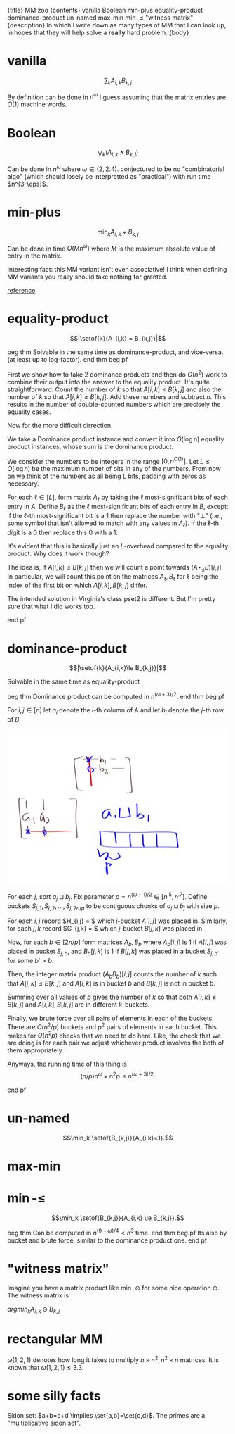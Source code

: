 {title}
MM zoo
{contents}
vanilla
Boolean 
min-plus 
equality-product 
dominance-product
un-named
max-min
$\min$-$\le$
"witness matrix"
{description}
In which I write down as many types of MM that I can look up, in
hopes that they will help solve a **really** hard problem.
{body}

# vanilla
$$\sum_k A_{i,k} B_{k,j}$$

By definition can be done in $n^{\omega}$ 
I guess assuming that the matrix entries are $O(1)$ machine words.

# Boolean 

$$\bigvee_k (A_{i,k} \land B_{k,j})$$

Can be done in $n^{\omega}$ where $\omega\in (2,2.4)$.
conjectured to be no "combinatorial algo" (which should losely be
interpretted as "practical") with run time $n^{3-\eps}$.

# min-plus 

$$\min_k A_{i,k} + B_{k,j}$$

Can be done in time $O(Mn^{\omega})$ where $M$ is the maximum
absolute value of entry in the matrix. 

Interesting fact: this MM variant isn't even associative!
I think when defining MM variants you really should take nothing
for granted. 

[reference](https://people.csail.mit.edu/virgi/6.890/lecture4.pdf)

# equality-product 

$$|\setof{k}{A_{i,k} = B_{k,j}}|$$

beg thm 
Solvable in the same time as dominance-product, and vice-versa.
(at least up to log-factor).
end thm
beg pf

First we show how to take $2$ dominance products and then do $O(n^{2})$ work to combine their output into the answer to the equality product. 
It's quite straightforward: Count the number of $k$ so that
$A[i,k]\le B[k,j]$ and also the number of  $k$ so that $A[i,k]\ge
B[k,j]$. Add these numbers and subtract $n$. This results in the
number of double-counted numbers which are precisely the equality
cases.

Now for the more difficult dirrection. 

We take a Dominance product instance and convert it into $O(\log
n)$ equality product instances, whose sum is the dominance
product. 

We consider the numbers to be integers in the range $[0,n^{O(1)}]$.
Let $L\le O(\log n)$ be the maximum number of bits in any of the
numbers. From now on we think of the numbers as all being $L$
bits, padding with zeros as necessary. 

For each $\ell \in [L]$, form matrix $A_\ell$ by taking the $\ell$ most-significant bits of each entry in $A$. 
Define $B_\ell$ as the $\ell$ most-significant bits of each entry
in $B$, except: if the $\ell$-th most-significant bit is a $1$
then replace the number with "$\bot$" (i.e., some symbol that
isn't allowed to match with any values in $A_\ell$). If the $\ell$-th
digit is a $0$ then replace this $0$ with a $1$.

It's evident that this is basically just an $L$-overhead compared
to the equality product. 
Why does it work though?

The idea is, if $A[i,k]\le B[k,j]$ then we will count a point
towards  $(A \star_\le B)[i,j]$. In particular, we will count
this point on the matrices $A_\ell, B_\ell$ for $\ell$ being the
index of the first bit on which $A[i,k], B[k,j]$ differ. 

The intended solution in Virginia's class pset2 is
different. But I'm pretty sure that what I did works too. 

end pf

# dominance-product

$$|\setof{k}{A_{i,k}\le B_{k,j}}|$$

Solvable in the same time as equality-product

beg thm
Dominance product can be computed in $n^{(\omega+3)/2}$.
end thm
beg pf

For $i,j\in [n]$ let $a_i$ denote the $i$-th column of  $A$ and let
$b_j$ denote the $j$-th row of $B$.

![ink_img008](images/ink_img008.png)

For each $j$, sort $a_j\sqcup b_j$.
Fix parameter $p = n^{(\omega-1)/2}\in [n^{.5}, n^{.7}]$.
Define buckets $S_{j,1},S_{j,2},\ldots, S_{j,2n/p}$ to be
contiguous chunks of $a_j\sqcup b_j$ with size $p$.

For each $i,j$ record $H_{i,j} = $ which $j$-bucket $A[i,j]$ was
placed in. 
Similarly, for each $j,k$ record $G_{j,k} = $  which $j$-bucket
 $B[j,k]$ was placed in.

 Now, for each $b\in [2n/p]$ form matrices $A_b, B_b$ where
 $A_b[i,j]$ is $1$ if $A[i,j]$ was placed in bucket  $S_{j, b}$, 
 and  $B_b[j,k]$ is  $1$ if $B[j,k]$ was placed in a bucket
 $S_{j,b'}$ for some $b'>b$.

 Then, the integer matrix product
 $(A_b B_b)[i,j]$ counts the number of $k$ such that $A[i,k]\le
 B[k,j]$ and  $A[i,k]$ is in bucket  $b$ and $B[k,j]$ is not in
 bucket $b$.

 Summing over all values of $b$ gives the number of $k$ so
 that both $A[i,k]\le B[k,j]$ and  $A[i,k], B[k,j]$ are in
 different $k$-buckets. 

 Finally, we brute force over all pairs of elements in each of
 the buckets. There are $O(n^{2}/p)$ buckets and $p^{2}$ pairs of
 elements in each bucket. 
 This makes for $O(n^{2}p)$ checks that we need to do here. 
 Like, the check that we are doing is for each pair we adjust
 whichever product involves the both of them appropriately. 

 Anyways, the running time of this thing is 
 $$(n/p)n^{\omega}+n^{2}p \le n^{(\omega+3)/2}.$$

end pf

# un-named

$$\min_k \setof{B_{k,j}}{A_{i,k}=1}.$$

# max-min

# $\min$-$\le$

$$\min_k \setof{B_{k,j}}{A_{i,k} \le B_{k,j}}.$$

beg thm 
Can be computed in $n^{(9+\omega)/4}<n^{3}$ time.
end thm
beg pf 
Its also by bucket and brute force, similar to the dominance
product one. 
end pf

# "witness matrix"

Imagine you have a matrix product like $\min, \odot$ for some
nice operation $\odot$.
The witness matrix is 

$argmin_k A_{i,k}\odot B_{k,j}$

# rectangular MM

$\omega(1,2,1)$ denotes how long it takes to multiply $n \times n^{2}, n^{2}\times n$ matrices. 
It is known that $\omega(1,2,1)\le 3.3$.


# some silly facts

Sidon set: $a+b=c+d \implies \set{a,b}=\set{c,d}$.
The primes are a "multiplicative sidon set". 


